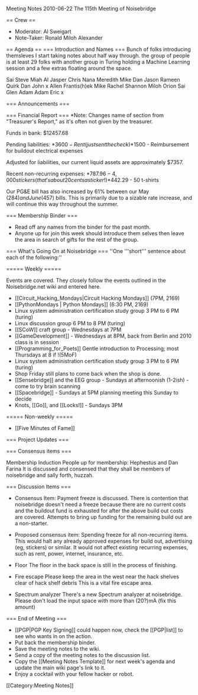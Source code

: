Meeting Notes 2010-06-22 
 The 115th Meeting of Noisebridge

== Crew ==

* Moderator: Al Sweigart
* Note-Taker: Ronald Miloh Alexander

== Agenda ==
=== Introduction and Names ===
Bunch of folks introducing themsleves I start taking notes about half way through.  the group of people is at least 29 folks with another group in Turing holding a Machine Learning session and a few extras floating around the space.

Sai Steve Miah Al Jasper Chris Nana Meredith Mike Dan Jason Rameen Quirk Dan John x Allen Frantis(h)ek Mike Rachel Shannon Miloh Orion Sai Glen Adam Adam Eric x

=== Announcements ===



=== Financial Report ===
*Note: Changes name of section from "Treasurer's Report," as it's often not given by the treasurer.

Funds in bank: $12457.68

Pending liabilities:
*$3600 - Rent (just sent the check)
*$1500 - Reimbursement for buildout electrical expenses

Adjusted for liabilities, our current liquid assets are approximately $7357.

Recent non-recurring expenses:
*$787.96 - 4,000 stickers (that's about 20 cents a sticker!)
*$442.29 - 50 t-shirts

Our PG&amp;E bill has also increased by 61% between our May ($284) and June ($457) bills.  This is primarily due to a sizable rate increase, and will continue this way throughout the summer.

=== Membership Binder ===
* Read off any names from the binder for the past month.
* Anyone up for join this week should introduce them selves then leave the area in search of gifts for the rest of the group.

=== What's Going On at Noisebridge ===
''One '''short''' sentence about each of the following:''

===== Weekly =====


Events are covered.  They closely follow the events outlined in the Noisebridge.net wiki and entered here.

* [[Circuit_Hacking_Mondays|Circuit Hacking Mondays]] (7PM, 2169)
* [[PythonMondays | Python Mondays]] (6:30 PM, 2169) 
* Linux system administration certification study group 3 PM to 6 PM (turing) 
* Linux discussion group 6 PM to 8 PM (turing) 
* [[SCoW]] craft group - Wednesdays at 7PM
* [[GameDevelopment]] - Wednesdays at 8PM, back from Berlin and 2010 class is in session
* [[Programming_for_Poets]] Gentle introduction to Processing; most Thursdays at 8 if !(5MoF) 
* Linux system administration certification study group 3 PM to 6 PM (turing) 
* Shop Friday still plans to come back when the shop is done.
* [[Sensebridge]] and the EEG group - Sundays at afternoonish (1-2ish) - come to try brain scanning
* [[Spacebridge]] - Sundays at 5PM planning meeting this Sunday to decide 
* Knots, [[Go]], and [[Locks!]] - Sundays 3PM

===== Non-weekly =====

* [[Five Minutes of Fame]]

=== Project Updates ===

=== Consensus items ===

Membership Induction
People up for membership:  Hephestus and Dan Farina 
It is discussed and consensed that they shall be members of noisebridge and sally forth, huzzah.

=== Discussion Items ===

* Consensus Item:  Payment freeze is discussed.  There is contention that noisebridge doesn't need a freeze because there are no current costs and the buildout fund is exhausted for after the above build out costs are covered.  Attempts to bring up funding for the remaining build out are a non-starter.


* Proposed consensus item: 
Spending freeze for all non-recurring items.  This would halt any already approved expenses for build out, advertising (eg, stickers) or similar.  It would not affect existing recurring expenses, such as rent, power, internet, insurance, etc.

* Floor
The floor in the back space is still in the process of finishing.

* Fire escape
Please keep the area in the west near the hack shelves clear of hack shelf debris
This is a vital fire escape area.

* Spectrum analyzer
There's a new Spectrum analyzer at noisebridge.  Please don't load the input space with more than (20?)mA (fix this amount) 

=== End of Meeting ===
* [[PGP|PGP Key Signing]] could happen now, check the [[PGP|list]] to see who wants in on the action.
* Put back the membership binder.
* Save the meeting notes to the wiki.
* Send a copy of the meeting notes to the discussion list.
* Copy the [[Meeting Notes Template]] for next week's agenda and update the main wiki page's link to it.
* Enjoy a cocktail with your fellow hacker or robot.

[[Category:Meeting Notes]]